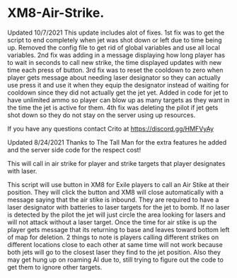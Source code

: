 # XM8-Air-Strike.
Updated 10/7/2021
This update includes alot of fixes. 1st fix was to get the script to end completely when jet was shot down or left due to time being up. Removed the config file to get rid of 
global variables and use all local variables. 2nd fix was adding in a message displaying how long player has to wait in seconds to call new strike, the time displayed updates with new time each press of button. 3rd fix was to reset the cooldown to zero when player gets message about needing laser designator so they can actually use press it and use it when they equip the designator instead of waiting for cooldown since they did not actually get the jet yet. Added in code for jet to have unlimited ammo so player can blow up as many targets as they want in the time the jet is active for them. 4th fix was deleting the pilot if jet gets shot down so they do not stay on the server using up resources.

If you have any questions contact Crito at https://discord.gg/HMFVyAy

Updated 8/24/2021
Thanks to The Tall Man for the extra features he added and the server side code for the respect cost!

This will call in air strike for player and strike targets that player designates with laser.

This script will use button in XM8 for Exile players to call an Air Stike at their position.
They will click the button and XM8 will close automatically with a message saying that the air stike is inbound.
They are required to have a laser designator with batteries to laser targets for the jet to bomb.
If no laser is detected by the pilot the jet will just circle the area looking for lasers and will not attack without a laser target.
Once the time for air stike is up the player gets message that its returning to base and leaves toward bottom left of map for deletion.
2 things to note is players calling different strikes on different locations close to each other at same time will not work because both jets will
go to the closest laser they find to the jet position. Also they may get hung up on roaming AI due to, still trying to figure out the code to get them
to ignore other targets.
